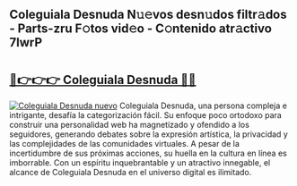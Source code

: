 ## Coleguiala Desnuda N𝚞𝚎vos desn𝚞dos filtr𝚊dos - Parts-zru F𝚘tos vid𝚎o - C𝚘ntenido atr𝚊ctivo 7lwrP

# <h2><a href="http://mb8n58.tromn.icu/?c=Coleguiala+Desnuda">🔗👉👉👉 Coleguiala Desnuda 🔗🔗</a></h2>

[![Coleguiala Desnuda nuevo](https://i.imgur.com/pEAQMta.gif)](http://mb8n58.tromn.icu/?c=Coleguiala+Desnuda)
Coleguiala Desnuda, una persona compleja e intrigante, desafía la categorización fácil. Su enfoque poco ortodoxo para construir una personalidad web ha magnetizado y ofendido a los seguidores, generando debates sobre la expresión artística, la privacidad y las complejidades de las comunidades virtuales. A pesar de la incertidumbre de sus próximas acciones, su huella en la cultura en línea es imborrable. Con un espíritu inquebrantable y un atractivo innegable, el alcance de Coleguiala Desnuda en el universo digital es ilimitado.
